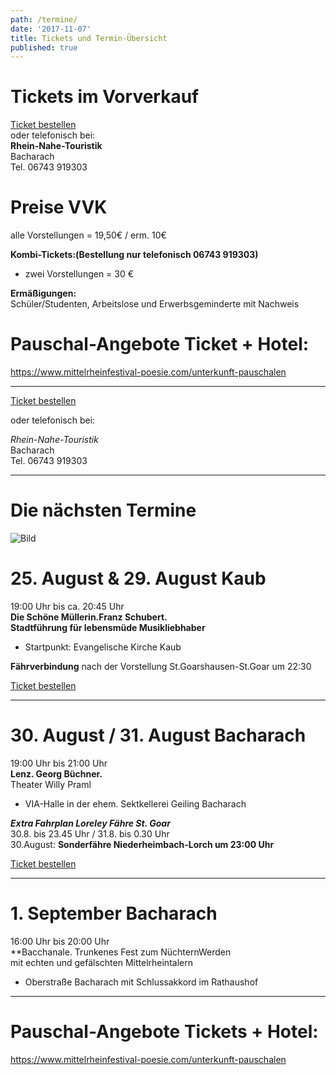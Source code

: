 ```yaml
---
path: /termine/
date: '2017-11-07'
title: Tickets und Termin-Übersicht
published: true
---
```



# Tickets im Vorverkauf

<a class="links"
href="https://www.ticket-regional.de/events.php?mysearchEventtype=bacharach" target="_blank" rel="noopener noreferrer">
Ticket bestellen
</a>                                                                                                                                     
oder telefonisch bei:    
**Rhein-Nahe-Touristik**   
Bacharach    
Tel.  06743 919303     

# Preise VVK   
alle Vorstellungen = 19,50€ / erm. 10€    

**Kombi-Tickets:(Bestellung nur telefonisch 06743 919303)**          
- zwei Vorstellungen   =  30 €    

**Ermäßigungen:**    
Schüler/Studenten, Arbeitslose und Erwerbsgeminderte mit Nachweis    

# Pauschal-Angebote Ticket + Hotel:   
<a class="links" href="https://www.mittelrheinfestival-poesie.com/unterkunft-pauschalen" target="_blank" rel="noopener noreferrer">
https://www.mittelrheinfestival-poesie.com/unterkunft-pauschalen   </a>         

---
  

<a class="links"
href="https://www.ticket-regional.de/events.php?mysearchEventtype=bacharach" target="_blank" rel="noopener noreferrer"> Ticket bestellen    
  </a>     

oder telefonisch bei:    

*Rhein-Nahe-Touristik*   
Bacharach     
Tel.  06743 919303     

---

# Die nächsten Termine    
![Bild](/uebersicht.png)
 



# 25. August & 29. August  Kaub  
19:00 Uhr bis ca. 20:45 Uhr    
**Die Schöne Müllerin.Franz Schubert.    
Stadtführung für lebensmüde Musikliebhaber**   
* Startpunkt: Evangelische Kirche Kaub     

**Fährverbindung** nach der Vorstellung St.Goarshausen-St.Goar um 22:30     

<a class="links" href="https://www.ticket-regional.de/events.php?mysearchEventtype=bacharach" target="_blank" rel="noopener noreferrer">
Ticket bestellen   </a>    

---   


# 30. August / 31. August  Bacharach    
19:00 Uhr bis 21:00 Uhr       
**Lenz. Georg Büchner.**   
Theater Willy Praml    
* VIA-Halle in der ehem. Sektkellerei Geiling Bacharach   



***Extra Fahrplan Loreley Fähre St. Goar***    
30.8. bis 23.45 Uhr / 31.8. bis 0.30 Uhr         
30.August: **Sonderfähre Niederheimbach-Lorch um 23:00 Uhr**  


<a class="links" href="https://www.ticket-regional.de/events.php?mysearchEventtype=bacharach" target="_blank" rel="noopener noreferrer">
Ticket bestellen   </a>    

---   


# 1. September  Bacharach    
16:00 Uhr bis 20:00 Uhr  
**Bacchanale. Trunkenes Fest zum NüchternWerden    
mit echten und gefälschten Mittelrheintalern        
* Oberstraße Bacharach mit Schlussakkord im Rathaushof     

---   

# Pauschal-Angebote Tickets + Hotel:   
<a class="links" href="https://www.mittelrheinfestival-poesie.com/unterkunft-pauschalen" target="_blank" rel="noopener noreferrer">
https://www.mittelrheinfestival-poesie.com/unterkunft-pauschalen   </a>      

